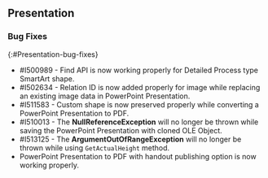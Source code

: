 ## Presentation

### Bug Fixes
{:#Presentation-bug-fixes}

* \#I500989 - Find API is now working properly for Detailed Process type SmartArt shape.
* \#I502634 - Relation ID is now added properly for image while replacing an existing image data in PowerPoint Presentation.
* \#I511583 - Custom shape is now preserved properly while converting a PowerPoint Presentation to PDF.
* \#I510013 - The **NullReferenceException** will no longer be thrown while saving the PowerPoint Presentation with cloned OLE Object.
* \#I513125 - The **ArgumentOutOfRangeException** will no longer be thrown while using `GetActualHeight` method.
* PowerPoint Presentation to PDF with handout publishing option is now working properly.
